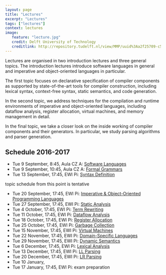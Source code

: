 ```yaml
---
layout: page
title: "Lectures"
excerpt: "Lectures"
tags: ["lectures"]
context: lectures
image: 
   feature: "lecture.jpg"
   credit: Delft University of Technology
   creditlink: http://repository.tudelft.nl/view/MMP/uuid%3Aa2f25709-c56e-453e-9394-4a05acf603a4/
---
```


Lectures are organised in two introduction lectures and three general topics. The introduction lectures introduce software languages in general and imperative and object-oriented languages in particular.

The first topic focuses on declarative specification of compiler components as supported by state-of-the-art tools for compiler construction, including lexical syntax, context-free syntax, static semantics, and code generation.

In the second topic, we address techniques for the compilation and runtime environments of imperative and object-oriented languages, including dataflow analysis, register allocation, virtual machines, and memory management in detail.

In the final topic, we take a closer look on the inside working of compiler components and their generators. In particular, we study parsing algorithms and parser generation.

## Schedule 2016-2017

* Tue  9 September, 8:45,  Aula CZ A:  [Software Languages](introduction/software-languages)
* Tue  9 September, 10:45, Aula CZ A:  [Formal Grammars](specification/formal-grammars)
* Tue 13 September, 17:45, EWI Pi: [Syntax Definition](specification/syntax-definition)

topic schedule from this point is tentative

* Tue 20 September, 17:45, EWI Pi: [Imperative & Object-Oriented Programming Languages](introduction/imperative-oo-pl)
* Tue 27 September, 17:45, EWI Pi: [Static Analysis](specification/static-analysis)
* Tue  4 October,   17:45, EWI Pi: [Term Rewriting](specification/term-rewriting) 
* Tue 11 October,   17:45, EWI Pi: [Dataflow Analysis](techniques/dataflow-analysis)
* Tue 18 October,   17:45, EWI Pi: [Register Allocation](techniques/register-allocation)
* Tue 25 October,   17:45, EWI Pi: [Garbage Collection](techniques/garbage-collection)
* Tue 15 November,  17:45, EWI Pi: [Virtual Machines](techniques/virtual-machines)
* Tue 22 November,  17:45, EWI Pi: [Domain-Specific Languages](introduction/domain-specific-languages)
* Tue 29 November,  17:45, EWI Pi: [Dynamic Semantics](specification/dynamic-semantics)
* Tue  6 December,  17:45, EWI Pi: [Lexical Analysis](generation/lexical-analysis)
* Tue 13 December,  17:45, EWI Pi: [LL Parsing](generation/ll-parsing)
* Tue 20 December,  17:45, EWI Pi: [LR Parsing](generation/lr-parsing)
* Tue 10 January,   
* Tue 17 January,   17:45, EWI Pi: exam preparation
   
<!--
## Schedule 2015-2016

* Tue  8 September, 13:45, CT-CZ F:  [Software Languages](introduction/software-languages)
* Tue  8 September, 15:45, CT-CZ F:  [Formal Grammars](specification/formal-grammars)
* Wed  9 September, 17:45, EWI Chip: [Syntax Definition](specification/syntax-definition)
* Wed 16 September, 17:45, EWI Chip: [Imperative & Object-Oriented Programming Languages](introduction/imperative-oo-pl)
* Wed 23 September, 17:45, EWI Chip: [Static Analysis](specification/static-analysis)
* Wed 30 September, 17:45, EWI Chip: [Term Rewriting](specification/term-rewriting) 
* Wed  7 October,   17:45, EWI Chip: [Dataflow Analysis](techniques/dataflow-analysis)
* Wed 14 October,   17:45, EWI Chip: [Register Allocation](techniques/register-allocation)
* Wed 21 October,   17:45, EWI Chip: [Garbage Collection](techniques/garbage-collection)
* Tue 10 November,  13:45, EWI Chip: [Virtual Machines](techniques/virtual-machines)
* Tue 17 November,  13:45, CT-CZ C: [Domain-Specific Languages](introduction/domain-specific-languages)
* Tue 24 November,  13:45, CT-CZ C: [Dynamic Semantics](specification/dynamic-semantics)
* Tue  1 December,  13:45, CT-CZ C: [Lexical Analysis](generation/lexical-analysis)
* Tue  8 December,  13:45, CT-CZ C: [LL Parsing](generation/ll-parsing)
* Tue 15 December,  13:45, CT-CZ C: [LR Parsing](generation/lr-parsing)
* Tue  5 January,   13:45, CT-CZ C: exam preparation
-->

